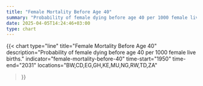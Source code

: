 ```yaml
---
title: "Female Mortality Before Age 40"
summary: "Probability of female dying before age 40 per 1000 female live births"
date: 2025-04-05T14:24:46+03:00
type: chart
---
```


{{< chart
    type="line"
    title="Female Mortality Before Age 40"
    description="Probability of female dying before age 40 per 1000 female live births."
    indicator="female-mortality-before-40"
    time-start="1950"
    time-end="2031"
    locations="BW,CD,EG,GH,KE,MU,NG,RW,TD,ZA"
>}}
